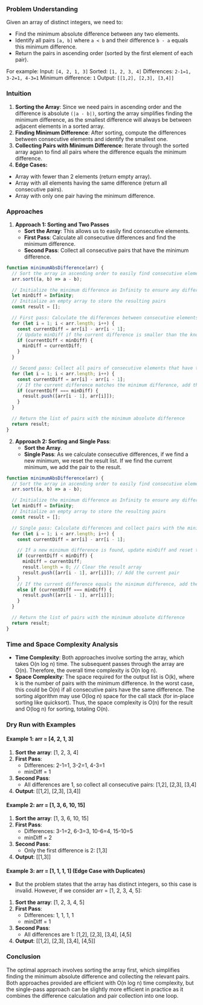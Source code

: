 ### Problem Understanding

Given an array of distinct integers, we need to:

- Find the minimum absolute difference between any two elements.
- Identify all pairs `[a, b]` where `a < b` and their difference `b - a` equals this minimum difference.
- Return the pairs in ascending order (sorted by the first element of each pair).

For example:
Input: `[4, 2, 1, 3]`
Sorted: `[1, 2, 3, 4]`
Differences: `2-1=1, 3-2=1, 4-3=1`
Minimum difference: `1`
Output: `[[1,2], [2,3], [3,4]]`

### Intuition

1. **Sorting the Array**: Since we need pairs in ascending order and the difference is absolute `(|a - b|)`, sorting the array simplifies finding the minimum difference, as the smallest difference will always be between adjacent elements in a sorted array.
2. **Finding Minimum Difference**: After sorting, compute the differences between consecutive elements and identify the smallest one.
3. **Collecting Pairs with Minimum Difference**: Iterate through the sorted array again to find all pairs where the difference equals the minimum difference.
4. **Edge Cases:**

- Array with fewer than 2 elements (return empty array).
- Array with all elements having the same difference (return all consecutive pairs).
- Array with only one pair having the minimum difference.

### Approaches

1. **Approach 1: Sorting and Two Passes**
   - **Sort the Array**: This allows us to easily find consecutive elements.
   - **First Pass**: Calculate all consecutive differences and find the minimum difference.
   - **Second Pass**: Collect all consecutive pairs that have the minimum difference.

```javascript
function minimumAbsDifference(arr) {
  // Sort the array in ascending order to easily find consecutive elements
  arr.sort((a, b) => a - b);

  // Initialize the minimum difference as Infinity to ensure any difference found will be smaller
  let minDiff = Infinity;
  // Initialize an empty array to store the resulting pairs
  const result = [];

  // First pass: Calculate the differences between consecutive elements to find the minimum difference
  for (let i = 1; i < arr.length; i++) {
    const currentDiff = arr[i] - arr[i - 1];
    // Update minDiff if the current difference is smaller than the known minimum
    if (currentDiff < minDiff) {
      minDiff = currentDiff;
    }
  }

  // Second pass: Collect all pairs of consecutive elements that have the minimum difference
  for (let i = 1; i < arr.length; i++) {
    const currentDiff = arr[i] - arr[i - 1];
    // If the current difference matches the minimum difference, add the pair to the result
    if (currentDiff === minDiff) {
      result.push([arr[i - 1], arr[i]]);
    }
  }

  // Return the list of pairs with the minimum absolute difference
  return result;
}
```

2. **Approach 2: Sorting and Single Pass**:
   - **Sort the Array**.
   - **Single Pass**: As we calculate consecutive differences, if we find a new minimum, we reset the result list. If we find the current minimum, we add the pair to the result.

```javascript
function minimumAbsDifference(arr) {
  // Sort the array in ascending order to easily find consecutive elements
  arr.sort((a, b) => a - b);

  // Initialize the minimum difference as Infinity to ensure any difference found will be smaller
  let minDiff = Infinity;
  // Initialize an empty array to store the resulting pairs
  const result = [];

  // Single pass: Calculate differences and collect pairs with the minimum difference
  for (let i = 1; i < arr.length; i++) {
    const currentDiff = arr[i] - arr[i - 1];

    // If a new minimum difference is found, update minDiff and reset the result array
    if (currentDiff < minDiff) {
      minDiff = currentDiff;
      result.length = 0; // Clear the result array
      result.push([arr[i - 1], arr[i]]); // Add the current pair
    }
    // If the current difference equals the minimum difference, add the pair to the result
    else if (currentDiff === minDiff) {
      result.push([arr[i - 1], arr[i]]);
    }
  }

  // Return the list of pairs with the minimum absolute difference
  return result;
}
```

### Time and Space Complexity Analysis

- **Time Complexity**: Both approaches involve sorting the array, which takes O(n log n) time. The subsequent passes through the array are O(n). Therefore, the overall time complexity is O(n log n).
- **Space Complexity**: The space required for the output list is O(k), where k is the number of pairs with the minimum difference. In the worst case, this could be O(n) if all consecutive pairs have the same difference. The sorting algorithm may use O(log n) space for the call stack (for in-place sorting like quicksort). Thus, the space complexity is O(n) for the result and O(log n) for sorting, totaling O(n).

### Dry Run with Examples

#### Example 1: arr = [4, 2, 1, 3]

1. **Sort the array**: [1, 2, 3, 4]
2. **First Pass**:
   - Differences: 2-1=1, 3-2=1, 4-3=1
   - minDiff = 1
3. **Second Pass**:
   - All differences are 1, so collect all consecutive pairs: [1,2], [2,3], [3,4]
4. **Output**: [[1,2], [2,3], [3,4]]

#### Example 2: arr = [1, 3, 6, 10, 15]

1. **Sort the array**: [1, 3, 6, 10, 15]
2. **First Pass**:
   - Differences: 3-1=2, 6-3=3, 10-6=4, 15-10=5
   - minDiff = 2
3. **Second Pass**:
   - Only the first difference is 2: [1,3]
4. **Output**: [[1,3]]

#### Example 3: arr = [1, 1, 1, 1] (Edge Case with Duplicates)

- But the problem states that the array has distinct integers, so this case is invalid. However, if we consider arr = [1, 2, 3, 4, 5]:

1. **Sort the array**: [1, 2, 3, 4, 5]
2. **First Pass**:
   - Differences: 1, 1, 1, 1
   - minDiff = 1
3. **Second Pass**:
   - All differences are 1: [1,2], [2,3], [3,4], [4,5]
4. **Output**: [[1,2], [2,3], [3,4], [4,5]]

### Conclusion

The optimal approach involves sorting the array first, which simplifies finding the minimum absolute difference and collecting the relevant pairs. Both approaches provided are efficient with O(n log n) time complexity, but the single-pass approach can be slightly more efficient in practice as it combines the difference calculation and pair collection into one loop.
